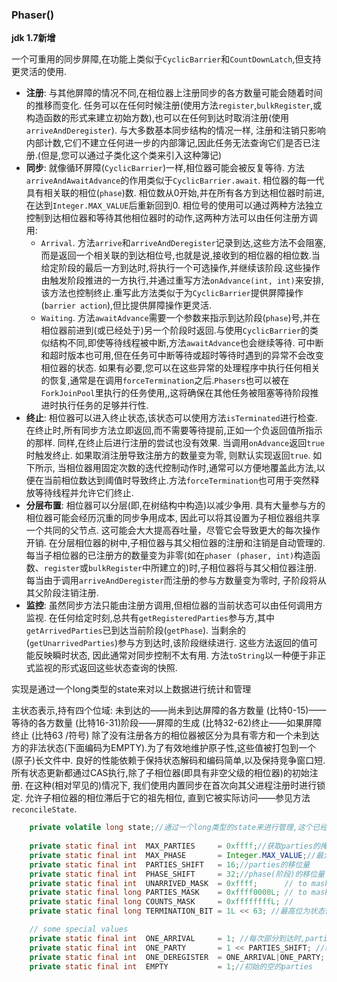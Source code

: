 ### Phaser()
**jdk 1.7新增**

一个可重用的同步屏障,在功能上类似于`CyclicBarrier`和`CountDownLatch`,但支持更灵活的使用.  
+ **注册**: 与其他屏障的情况不同,在相位器上注册同步的各方数量可能会随着时间的推移而变化. 任务可以在任何时候注册(使用方法`register`,`bulkRegister`,或构造函数的形式来建立初始方数),也可以在任何到达时取消注册(使用`arriveAndDeregister`). 与大多数基本同步结构的情况一样,
  注册和注销只影响内部计数,它们不建立任何进一步的内部簿记,因此任务无法查询它们是否已注册.(但是,您可以通过子类化这个类来引入这种簿记)  
+ **同步**: 就像循环屏障(`CyclicBarrier`)一样,相位器可能会被反复等待. 方法`arriveAndAwaitAdvance`的作用类似于`CyclicBarrier.await`. 相位器的每一代具有相关联的相位(`phase`)数. 相位数从0开始,并在所有各方到达相位器时前进,在达到`Integer.MAX_VALUE`后重新回到0. 
  相位号的使用可以通过两种方法独立控制到达相位器和等待其他相位器时的动作,这两种方法可以由任何注册方调用:
  + `Arrival`. 方法`arrive`和`arriveAndDeregister`记录到达,这些方法不会阻塞,而是返回一个相关联的到达相位号,也就是说,接收到的相位器的相位数.当给定阶段的最后一方到达时,将执行一个可选操作,并继续该阶段.这些操作由触发阶段推进的一方执行,并通过重写方法`onAdvance(int, int)`来安排,
    该方法也控制终止.重写此方法类似于为`CyclicBarrier`提供屏障操作(`barrier action`),但比提供屏障操作更灵活.
  + `Waiting`. 方法`awaitAdvance`需要一个参数来指示到达阶段(`phase`)号,并在相位器前进到(或已经处于)另一个阶段时返回.与使用`CyclicBarrier`的类似结构不同,即使等待线程被中断,方法`awaitAdvance`也会继续等待. 可中断和超时版本也可用,但在任务可中断等待或超时等待时遇到的异常不会改变相位器的状态.
    如果有必要,您可以在这些异常的处理程序中执行任何相关的恢复,通常是在调用`forceTermination`之后.`Phasers`也可以被在`ForkJoinPool`里执行的任务使用,,这将确保在其他任务被阻塞等待阶段推进时执行任务的足够并行性.
+ **终止**: 相位器可以进入终止状态,该状态可以使用方法`isTerminated`进行检查. 在终止时,所有同步方法立即返回,而不需要等待提前,正如一个负返回值所指示的那样. 同样,在终止后进行注册的尝试也没有效果. 当调用`onAdvance`返回`true`时触发终止. 如果取消注册导致注册方的数量变为零, 则默认实现返回`true`.
  如下所示, 当相位器用固定次数的迭代控制动作时,通常可以方便地覆盖此方法,以便在当前相位数达到阈值时导致终止.方法`forceTermination`也可用于突然释放等待线程并允许它们终止.
+ **分层布置**: 相位器可以分层(即,在树结构中构造)以减少争用. 具有大量参与方的相位器可能会经历沉重的同步争用成本, 因此可以将其设置为子相位器组共享一个共同的父节点. 这可能会大大提高吞吐量，尽管它会导致更大的每次操作开销.
  在分层相位器的树中,子相位器与其父相位器的注册和注销是自动管理的. 每当子相位器的已注册方的数量变为非零(如在`phaser (phaser, int)`构造函数、`register`或`bulkRegister`中所建立的)时,子相位器将与其父相位器注册. 每当由于调用`arriveAndDeregister`而注册的参与方数量变为零时, 子阶段将从其父阶段注销注册.
+ **监控**: 虽然同步方法只能由注册方调用,但相位器的当前状态可以由任何调用方监视. 在任何给定时刻,总共有`getRegisteredParties`参与方,其中`getArrivedParties`已到达当前阶段(`getPhase`). 当剩余的(`getUnarrivedParties`)参与方到达时,该阶段继续进行. 这些方法返回的值可能反映瞬时状态,
  因此通常对同步控制不太有用. 方法`toString`以一种便于非正式监视的形式返回这些状态查询的快照.

实现是通过一个long类型的state来对以上数据进行统计和管理

主状态表示,持有四个位域: 未到达的——尚未到达屏障的各方数量
(比特0-15)——等待的各方数量
(比特16-31)阶段——屏障的生成
(比特32-62)终止——如果屏障终止
(比特63 /符号)
除了没有注册各方的相位器被区分为具有零方和一个未到达方的非法状态(下面编码为EMPTY).为了有效地维护原子性,这些值被打包到一个(原子)长文件中. 良好的性能依赖于保持状态解码和编码简单,以及保持竞争窗口短. 所有状态更新都通过CAS执行,除了子相位器(即具有非空父级的相位器)的初始注册. 在这种(相对罕见的)情况下,
我们使用内置同步在首次向其父进程注册时进行锁定. 允许子相位器的相位滞后于它的祖先相位, 直到它被实际访问——参见方法`reconcileState`.
```java
    private volatile long state;//通过一个long类型的state来进行管理,这个已经不是第一次了Doug Lea大师就喜欢这么玩
    
    private static final int  MAX_PARTIES     = 0xffff;//获取parties的掩码
    private static final int  MAX_PHASE       = Integer.MAX_VALUE;//最大阶段数量其实就是32位数的最大值
    private static final int  PARTIES_SHIFT   = 16;//parties的移位量
    private static final int  PHASE_SHIFT     = 32;//phase(阶段)的移位量
    private static final int  UNARRIVED_MASK  = 0xffff;      // to mask ints 未到达的部分的数量
    private static final long PARTIES_MASK    = 0xffff0000L; // to mask longs 这个是配置的部分的总量(构造函数初始化或者register/bulkRegister方法注册),用来到达一个阶段的时候恢复parties部分
    private static final long COUNTS_MASK     = 0xffffffffL; //
    private static final long TERMINATION_BIT = 1L << 63; //最高位为状态位

    // some special values
    private static final int  ONE_ARRIVAL     = 1; //每次部分到达时,parties递增的数量
    private static final int  ONE_PARTY       = 1 << PARTIES_SHIFT; //新增一个parties参与者时需要更新的值
    private static final int  ONE_DEREGISTER  = ONE_ARRIVAL|ONE_PARTY; //注册一个新的parties,state需要加的值
    private static final int  EMPTY           = 1;//初始的空的parties
```
